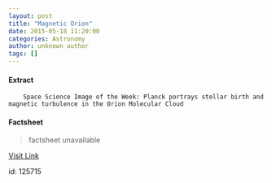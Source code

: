```yaml
---
layout: post
title: "Magnetic Orion"
date: 2015-05-18 11:20:00
categories: Astronomy
author: unknown author
tags: []
---
```



#### Extract
>
							
				
		
		Space Science Image of the Week: Planck portrays stellar birth and magnetic turbulence in the Orion Molecular Cloud
	

#### Factsheet
>factsheet unavailable

[Visit Link](http://www.esa.int/spaceinimages/Images/2015/05/Magnetic_Orion)

id:  125715
